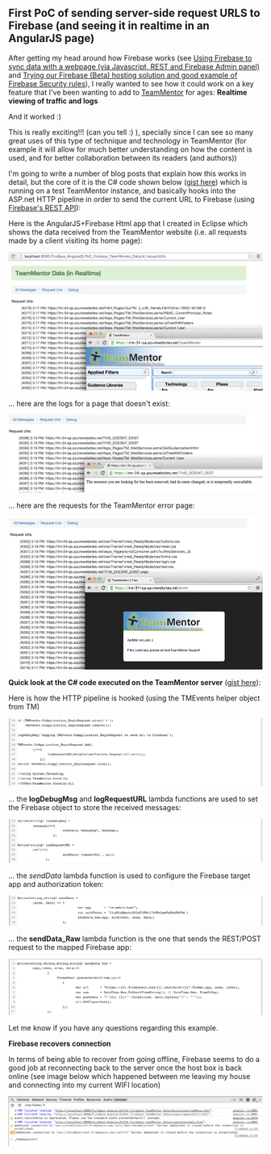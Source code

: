 ##  First PoC of sending server-side request URLS to Firebase (and seeing it in realtime in an AngularJS page)

After getting my head around how Firebase works (see [Using Firebase to sync data with a webpage (via Javascript, REST and Firebase Admin panel)](http://blog.diniscruz.com/2014/02/using-firebase-to-sync-data-with.html) and [Trying our Firebase (Beta) hosting solution and good example of Firebase Security rules](http://blog.diniscruz.com/2014/02/trying-our-firebase-beta-hosting.html)), I really wanted to see how it could work on a key feature that I've been wanting to add to [TeamMentor](https://teammentor.net/) for ages: **Realtime viewing of traffic and logs**  

And it worked :)

This is really exciting!!! (can you tell :)  ), specially since I can see so many great uses of this type of technique and technology in TeamMentor (for example it will allow for much better understanding on how the content is used, and for better collaboration between its readers (and authors))

I'm going to write a number of blog posts that explain how this works in detail, but the core of it is the C# code shown below ([gist here](https://gist.github.com/DinisCruz-Dev/9252195#file-1-hook-teammentor-beginrequest-and-send-url-to-firebase-c)) which is running on a test TeamMentor instance, and basically hooks into the ASP.net HTTP pipeline in order to send the current URL to Firebase (using [Firebase's REST API](https://www.firebase.com/docs/rest-api.html)):

Here is the AngularJS+Firebase Html app that I created in Eclipse which shows the data received from the TeamMentor website (i.e. all requests made by a client visiting its home page):

![](images/Screen_Shot_2014-02-27_at_15_18_09.png)

... here are the logs for a page that doesn't exist:

![](images/Screen_Shot_2014-02-27_at_15_19_33.png)

... here are the requests for the TeamMentor error page:

![](images/Screen_Shot_2014-02-27_at_15_20_31.png)

**Quick look at the C# code executed on the TeamMentor server** ([gist here](https://gist.github.com/DinisCruz-Dev/9252195#file-1-hook-teammentor-beginrequest-and-send-url-to-firebase-c)):  

Here is how the HTTP pipeline is hooked (using the TMEvents helper object from TM)  

![](images/Screen_Shot_2014-02-27_at_15_17_07.png)

... the **logDebugMsg** and **logRequestURL** lambda functions are used to set the Firebase object to store the received messages:

![](images/Screen_Shot_2014-02-27_at_15_16_58.png)

... the *sendData* lambda function is used to configure the Firebase target app and authorization token:

![](images/Screen_Shot_2014-02-27_at_15_16_47.png)

... the **sendData_Raw** lambda function is the one that sends the REST/POST request to the mapped Firebase app:

![](images/Screen_Shot_2014-02-27_at_15_16_39.png)

Let me know if you have any questions regarding this example.  

**Firebase recovers connection**  

In terms of being able to recover from going offline, Firebase seems to do a good job at reconnecting back to the server once the host box is back online (see image below which happened between me leaving my house and connecting into my current WIFI location)  

![](images/Screen_Shot_2014-02-27_at_15_15_10.png)

